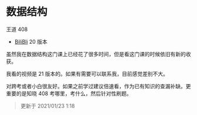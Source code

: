 # 数据结构

王道 408

* [BiliBli](https://www.bilibili.com/video/BV1b7411N798) 20 版本

虽然我在数据结构这门课上已经花了很多时间，但是看这门课的时候依旧有新的收获。

我看的视频是 21 版本的。如果有需要可以联系我，目前感觉差别不大。

对跨考或者小白很友好。如果之前学过建议倍速看，作为已有知识的查漏补缺。更重要的是知晓 408 考哪里，考什么，然后针对性刷题。

> 更新于 2021/01/23 1:18